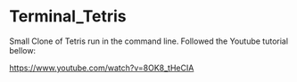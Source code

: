 # Terminal_Tetris
Small Clone of Tetris run in the command line. Followed the Youtube tutorial bellow:

https://www.youtube.com/watch?v=8OK8_tHeCIA
